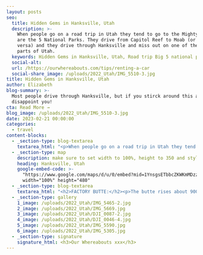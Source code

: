 ```yaml
---
layout: posts
seo:
  title: Hidden Gems in Hanksville, Utah
  description: >-
    When people go on a road trip in Utah they tend to go to the Mighty 5, which
    are the 5 National Parks. They drive from Capitol Reef to Moab (or vice
    versa) and they drive through Hanksville and miss out on one of the best
    parts of Utah.
  keywords: Hidden Gems in Hanksville, Utah, Road trip Big 5 national parks.
  social-alt:
  url: /https://ourwhereabouts.com/tips/renting-a-car
  social-share_image: /uploads/2022_Utah/IMG_5510-3.jpg
title: Hidden Gems in Hanksville, Utah
author: Elizabeth
blog-summary: >-
  Most people drive through Hanksville, but if you stirck around this area wont
  disappoint you!
cta: Read More →
blog_image: /uploads/2022_Utah/IMG_5510-3.jpg
date: 2023-02-21 00:00:00
categories:
  - travel
content-blocks:
  - _section-type: blog-textarea
    textarea_html: "<p>When people go on a road trip in Utah they tend to go to the Mighty 5, which are the 5 National Parks. They drive from Capitol Reef to Moab (or vice versa) and they drive through Hanksville and miss out on one of the best parts of Utah.</p><p>Hanksville is a small town located in the southern part of the state of Utah, United States. It is situated in Wayne County and is surrounded by several national parks and recreational areas, including Capitol Reef National Park, Glen Canyon National Recreation Area, and the San Rafael Swell.</p><p>The town of Hanksville has a population of around 200 people and offers a few restaurants, gas stations, and lodging options for visitors. It is located about 130 miles south of Salt Lake City and 75 miles northwest of Lake Powell.</p><p>\_</p>"
  - _section-type: map
    description: make sure to set width to 100%, height to 350 and style to border 2
    heading: Hanksville, Utah
    google-embed-code: >-
      "https://www.google.com/maps/d/u/0/embed?mid=1YnsgsETbbcZKWKmMDzzD3YepoV6RWP4&ehbc=2E312F"
      width="100%" height="480"
  - _section-type: blog-textarea
    textarea_html: "<h2>FACTORY BUTTE:</h2><p>The butte rises about 900ft from the desert floor with mesmerizing ripples and distinctive rock veins.</p><p>The area around Factory Butte is known for its rugged beauty, colorful sandstone formations, and unique geology. Visitors can hike, bike, and camp in the area, but they should be aware that the landscape is fragile and should be treated with care to preserve its natural beauty.</p><p>Visitors should be prepared for remote travel and limited services in the area. The best time to visit Factory Butte is in the spring and fall when temperatures are cooler and the weather is more pleasant.</p><p>•𝑳𝒐𝒄𝒂𝒕𝒊𝒐𝒏: Located 12 miles west of Hanksville (20 minutes) along the Caineville Wash Road.</p><p>•𝑯𝒐𝒘 𝒕𝒐 𝒈𝒆𝒕 𝒕𝒉𝒆𝒓𝒆: You can find it on Google Maps/Waze, just type in “Factory Butte”.</p><p>•𝑾𝒉𝒆𝒏 𝒕𝒐 𝒗𝒊𝒔𝒊𝒕: Sunset is the best time to visit. Once the sun sets, the colors/hues of the butte and surrounding areas change substantially and it is blown out.</p><p>•𝑨𝒄𝒄𝒆𝒔𝒔: There are lots of places to stop and take pictures of this butte, there is also a road you can drive into to get a closer look at it but during the rainy season you'll need a 4WD to get up close.</p><p>\_</p><h2>MOONSCAPE OVERLOOK:&nbsp;</h2><p>Moonscape Overlook offers visitors a stunning panoramic view of the surrounding landscape, which has been eroded into a unique and otherworldly terrain that resembles the surface of the moon.</p><p>The viewpoint can be reached via a short dirt road that leads to a small parking area. From there, visitors can walk a short distance to the edge of the overlook and enjoy the breathtaking view.</p><p>•𝑳𝒐𝒄𝒂𝒕𝒊𝒐𝒏: Located about 6 miles southwest of Hanksville (30-minute drive).</p><p>•𝑯𝒐𝒘 𝒕𝒐 𝒈𝒆𝒕 𝒕𝒉𝒆𝒓𝒆: It's the same route you take to get to Factory Butte and turn right, at these coordinates 38.4487810, -110.8825910, to a rougher dirt road. Once you turn, add 38.4522250, -110.8380570 to reach your final destination.</p><p>•𝑾𝒉𝒆𝒏 𝒕𝒐 𝒗𝒊𝒔𝒊𝒕: Sunset is the best time to visit.</p><p>•𝑨𝒄𝒄𝒆𝒔𝒔: You need a 4x4 to get here, if you have a low clearance/two-wheel drive, take it slow and turn around if you feel like you get to a part that will be too difficult. Don't go during the rainy season.</p><p>\_</p><h2>LONG DONG SILVER:</h2><p>Long Dong Silver is one of the coolest spots we've been to. This place has two black spires that rise up and make you feel like you were pulled into a Lord of the Rings scene. it has no official name but is nicknamed “Long Dong Silver”, to us it looks like Mordor.</p><p>•𝑳𝒐𝒄𝒂𝒕𝒊𝒐𝒏: 9 minutes from Hanksville.</p><p>•𝑯𝒐𝒘 𝒕𝒐 𝒈𝒆𝒕 𝒕𝒉𝒆𝒓𝒆: Drive 8 miles on Route 24 to the following coordinates 38.3695667, -110.8405937 and park on the right side. Then walk 2 miles to the following coordinates: 38.3938608, -110.8322735. If you've got a 4x4 you can get closer and walk less.</p><p>•𝑾𝒉𝒆𝒏 𝒕𝒐 𝒗𝒊𝒔𝒊𝒕: Sunrise and sunsets are both great times to visit.</p><p>\_</p><h2>GOBLIN VALLEY STATE PARK:</h2><p>Goblin Valley State Park is such a fun place to explore. The park is named after its unusual rock formations, which resemble goblins or hoodoos. These formations were created over millions of years by the weathering of sandstone and erosion.</p><p>•𝑳𝒐𝒄𝒂𝒕𝒊𝒐𝒏: 1.5 hours away from Moab and 30 minutes from Hanksville.</p><p>•𝑬𝒏𝒕𝒓𝒂𝒏𝒄𝒆 𝑭𝒆𝒆: $20 per person.</p><p>•𝑯𝒐𝒘 𝒕𝒐 𝒈𝒆𝒕 𝒕𝒉𝒆𝒓𝒆: Just enter \"Goblin Valley state park to your Waze/Google Maps and it'll lead the way.</p><p>•𝑫𝒓𝒐𝒏𝒆𝒔: Permits may be obtained at the visitor center for a fee of $10.00.</p><p>\_</p><h2>BENTONITE HILLS:</h2><p>The Bentonite Hills consist of blue, red, purple, and green clays created by volcanic ash, giving the hills a rainbow color. You should be aware that the area is remote and undeveloped, and you should come prepared with plenty of water, food, and other supplies.</p><p>•𝑳𝒐𝒄𝒂𝒕𝒊𝒐𝒏: East of Capitol Reef National Park, the Bentonite Hills are not part of the national park system.</p><p>•𝑯𝒐𝒘 𝒕𝒐 𝒈𝒆𝒕 𝒕𝒉𝒆𝒓𝒆: You can find it on Google Maps/Waze, just type in “Bentonite Hills”.</p><p>•𝑾𝒉𝒆𝒏 𝒕𝒐 𝒗𝒊𝒔𝒊𝒕: Sunset is the best time to visit.</p><p>•𝑨𝒄𝒄𝒆𝒔𝒔: You need a 4x4 to get here, if you have a low clearance or two-wheel drive, take it slow and turn around if you feel like you get to a part that will be too difficult. You don’t want to get stuck in this area as cell phone service is pretty bad.</p><p>\_</p><h2>MARS DESERT RESEARCH CENTER:</h2><p>The Mars Desert Research Station is part of the Mars Society, a non-profit organization dedicated to promoting the exploration and settlement of Mars. The Desert Research Station is designed to simulate the conditions of a Martian habitat, and it serves as a testing ground for new technologies, scientific research, and human behavior in extreme environments. The station is a private research facility. They do not at any time offer tours nor are they open to visitors. People are allowed to pass the campus from Cow Dung Road and are welcome to stop and park where permitted and view the station from that spot.</p><p>•𝑳𝒐𝒄𝒂𝒕𝒊𝒐𝒏: Mars Desert Research Station is situated 4 km east of Long Dong Silver. located about 12 miles northwest of Hanksville, Utah, in a remote and isolated area of the desert.&nbsp;</p><p>•𝑯𝒐𝒘 𝒕𝒐 𝒈𝒆𝒕 𝒕𝒉𝒆𝒓𝒆:&nbsp; You can find it on Google Maps/Waze, just type in “Mars Desert Research Center”.</p><p>•𝑨𝒄𝒄𝒆𝒔𝒔: Visitors should be prepared for rugged conditions and should bring appropriate clothing, food, and water for their visit. You don’t necessarily need a high-clearance vehicle but if it rains you might need one.</p>"
  - _section-type: gallery
    1_image: /uploads/2022_Utah/IMG_5465-2.jpg
    2_image: /uploads/2022_Utah/IMG_5669.jpg
    3_image: /uploads/2022_Utah/DJI_0087-2.jpg
    4_image: /uploads/2022_Utah/DJI_0046-4.jpg
    5_image: /uploads/2022_Utah/IMG_5590.jpg
    6_image: /uploads/2022_Utah/IMG_5305.jpg
  - _section-type: signature
    signature_html: <h3>Our Whereabouts xxx</h3>
---
```

